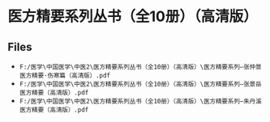 # 医方精要系列丛书（全10册）（高清版）

## Files

- `F:/医学\中国医学\中医2\医方精要系列丛书（全10册）（高清版）\医方精要系列—张仲景医方精要·伤寒篇（高清版）.pdf`
- `F:/医学\中国医学\中医2\医方精要系列丛书（全10册）（高清版）\医方精要系列—张景岳医方精要（高清版）.pdf`
- `F:/医学\中国医学\中医2\医方精要系列丛书（全10册）（高清版）\医方精要系列—朱丹溪医方精要（高清版）.pdf`
